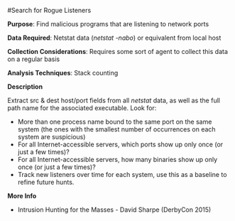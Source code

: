 #Search for Rogue Listeners

**Purpose**: Find malicious programs that are listening to network ports

**Data Required**: Netstat data (*netstat -nabo*) or equivalent from local host

**Collection Considerations**: Requires some sort of agent to collect this data on a regular basis

**Analysis Techniques**: Stack counting

**Description**

Extract src & dest host/port fields from all *netstat* data, as well as the full path name for the associated executable.  Look for:

* More than one process name bound to the same port on the same system (the ones with the smallest number of occurrences on each system are suspicious)
* For all Internet-accessible servers, which ports show up only once (or just a few times)?
* For all Internet-accessible servers, how many binaries show up only once (or just a few times)?
* Track new listeners over time for each system, use this as a baseline to refine future hunts.

**More Info**

* Intrusion Hunting for the Masses - David Sharpe (DerbyCon 2015)

